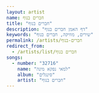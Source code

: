 ```yaml
---
layout: artist
name: חברים בנוף
title: "חברים בנוף"
description: "דף האמן חברים בנוף"
keywords: "שירים, מוזיקה, חברים בנוף"
permalink: /artists/חברים-בנוף
redirect_from:
  - /artists/list/חברים בנוף
songs:
  - number: "32716"
    name: "למאי נפקא מינה"
    album: "סינגלים"
    artist: "חברים בנוף"
---
```

